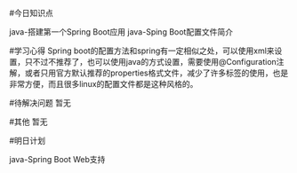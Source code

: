 #今日知识点

java-搭建第一个Spring Boot应用
java-Sping Boot配置文件简介

#学习心得
Spring boot的配置方法和spring有一定相似之处，可以使用xml来设置，只不过不推荐了，也可以使用java的方式设置，需要使用@Configuration注解，或者只用官方默认推荐的properties格式文件，减少了许多标签的使用，也是非常方便，而且很多linux的配置文件都是这种风格的。

#待解决问题
暂无

#其他
暂无

#明日计划

java-Spring Boot Web支持